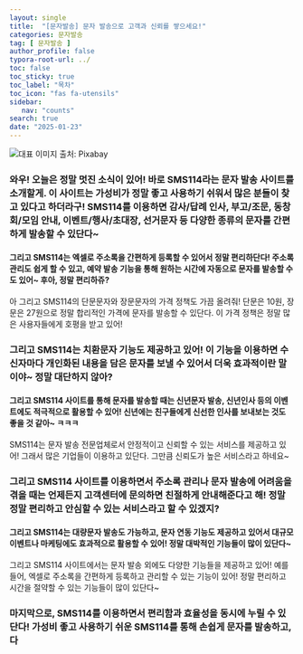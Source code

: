 ```yaml
---
layout: single
title:  "[문자발송] 문자 발송으로 고객과 신뢰를 쌓으세요!"
categories: 문자발송
tag: [ 문자발송 ]
author_profile: false
typora-root-url: ../
toc: false
toc_sticky: true
toc_label: "목차"
toc_icon: "fas fa-utensils"
sidebar:
   nav: "counts"
search: true
date: "2025-01-23"
---
```


![대표 이미지](https://pixabay.com/get/g995d60ae6b2497b033b537ae54e0e50f5c1fb21dc2c0c84de09b4c9ceb7915b62338510e5dda3e196ccc61925fb2bc045dcf12ad22a7dc4b653b2fb6165be7ef_640.jpg) 출처: Pixabay <!-- Markdown 이미지 삽입 -->

### 와우! 오늘은 정말 멋진 소식이 있어! 바로 SMS114라는 문자 발송 사이트를 소개할게. 이 사이트는 가성비가 정말 좋고 사용하기 쉬워서 많은 분들이 찾고 있다고 하더라구! SMS114를 이용하면 감사/답례 인사, 부고/조문, 동창회/모임 안내, 이벤트/행사/초대장, 선거문자 등 다양한 종류의 문자를 간편하게 발송할 수 있단다~ 

#### 그리고 SMS114는 엑셀로 주소록을 간편하게 등록할 수 있어서 정말 편리하단다! 주소록 관리도 쉽게 할 수 있고, 예약 발송 기능을 통해 원하는 시간에 자동으로 문자를 발송할 수도 있어~ 후아, 정말 편리하쥬?

아 그리고 SMS114의 단문문자와 장문문자의 가격 정책도 가끔 올려줘! 단문은 10원, 장문은 27원으로 정말 합리적인 가격에 문자를 발송할 수 있단다. 이 가격 정책은 정말 많은 사용자들에게 호평을 받고 있어!

### 그리고 SMS114는 치환문자 기능도 제공하고 있어! 이 기능을 이용하면 수신자마다 개인화된 내용을 담은 문자를 보낼 수 있어서 더욱 효과적이란 말이야~ 정말 대단하지 않아?

#### 그리고 SMS114 사이트를 통해 문자를 발송할 때는 신년문자 발송, 신년인사 등의 이벤트에도 적극적으로 활용할 수 있어! 신년에는 친구들에게 신선한 인사를 보내보는 것도 좋을 것 같아~ ㅋㅋㅋ

SMS114는 문자 발송 전문업체로서 안정적이고 신뢰할 수 있는 서비스를 제공하고 있어! 그래서 많은 기업들이 이용하고 있단다. 그만큼 신뢰도가 높은 서비스라고 하네요~

### 그리고 SMS114 사이트를 이용하면서 주소록 관리나 문자 발송에 어려움을 겪을 때는 언제든지 고객센터에 문의하면 친절하게 안내해준다고 해! 정말 정말 편리하고 안심할 수 있는 서비스라고 할 수 있겠지?

#### 그리고 SMS114는 대량문자 발송도 가능하고, 문자 연동 기능도 제공하고 있어서 대규모 이벤트나 마케팅에도 효과적으로 활용할 수 있어! 정말 대박적인 기능들이 많이 있단다~ 

그리고 SMS114 사이트에서는 문자 발송 외에도 다양한 기능들을 제공하고 있어! 예를 들어, 엑셀로 주소록을 간편하게 등록하고 관리할 수 있는 기능이 있어! 정말 편리하고 시간을 절약할 수 있는 기능들이 많이 있단다~

### 마지막으로, SMS114를 이용하면서 편리함과 효율성을 동시에 누릴 수 있단다! 가성비 좋고 사용하기 쉬운 SMS114를 통해 손쉽게 문자를 발송하고, 다

